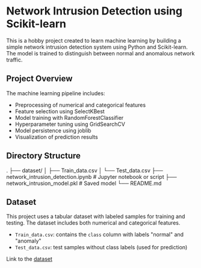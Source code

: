 # Network Intrusion Detection using Scikit-learn

This is a hobby project created to learn machine learning by building a simple network intrusion detection system using Python and Scikit-learn. The model is trained to distinguish between normal and anomalous network traffic.

## Project Overview

The machine learning pipeline includes:

- Preprocessing of numerical and categorical features
- Feature selection using SelectKBest
- Model training with RandomForestClassifier
- Hyperparameter tuning using GridSearchCV
- Model persistence using joblib
- Visualization of prediction results

## Directory Structure

.
├── dataset/
│ ├── Train_data.csv
│ └── Test_data.csv
├── network_intrusion_detection.ipynb # Jupyter notebook or script
├── network_intrusion_model.pkl # Saved model
└── README.md

## Dataset

This project uses a tabular dataset with labeled samples for training and testing. The dataset includes both numerical and categorical features.

- `Train_data.csv`: contains the `class` column with labels "normal" and "anomaly"
- `Test_data.csv`: test samples without class labels (used for prediction)

Link to the [dataset](https://www.kaggle.com/datasets/sampadab17/network-intrusion-detection)
